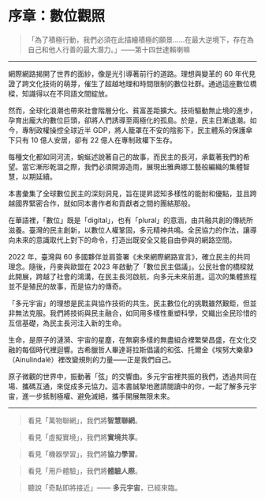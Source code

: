 # 序章：數位觀照

> 「為了積極行動，我們必須在此描繪積極的願景……在最大逆境下，存在為自己和他人行善的最大潛力。」——第十四世達賴喇嘛

---

網際網路揭開了世界的面紗，像是光引導著前行的道路。理想與變革的 60 年代見證了跨文化技術的萌芽，催生了超越地理和時間限制的數位社群。通過這座數位橋樑，知識得以在不同語文間綻放。

然而，全球化浪潮也帶來社會階層分化、貧富差距擴大。技術驅動無止境的進步，孕育出龐大的數位巨頭，卻將人們誘導至兩極化的孤島。於是，民主日漸退潮。如今，專制政權操控全球近半 GDP，將人籠罩在不安的陰影下，民主體系的保護傘下只有 10 億人安居，卻有 22 億人在專制政權下生存。

每種文化都如同河流，蜿蜒述說著自己的故事，而民主的長河，承載著我們的希望。當它漸形乾涸之際，我們必須開源造雨，展現出雅典娜工藝般編織的集體智慧，以期延續。

本書彙集了全球數位民主的深刻洞見，旨在提昇認知多樣性的能耐和優點，並且跨越國界緊密合作，就如同本書作者和貢獻者之間的團結那般。

在華語裡，「數位」既是「digital」，也有「plural」的意涵，由共融共創的傳統所滋養。臺灣的民主創新，以數位人權鞏固，多元精神共鳴。全民協力的作法，讓導向未來的意識取代上對下的命令，打造出既安全又能自由參與的網路空間。

2022 年，臺灣與 60 多國夥伴並肩簽署《未來網際網路宣言》，確立民主的共同理念。隨後，丹麥與歐盟在 2023 年啟動了「數位民主倡議」。公民社會的橋樑就此開展，跨越了社會的鴻溝，在民主長河啟航，向多元未來前進。這次的集體旅程並不是殖民的故事，而是協力的傳奇。

「多元宇宙」的理想是民主與協作技術的共生。民主數位化的挑戰雖然艱鉅，但並非無法克服。我們將技術與民主融合，如同用多樣性重塑科學，交織出全民珍惜的互信基礎，為民主長河注入新的生命。

生命，是原子的漣漪、宇宙的星塵，在無窮多樣的無盡組合裡繁榮昌盛，在文化交融的每個時代裡迴響。古希臘哲人畢達哥拉斯倡議的和弦、托爾金《埃努大樂章》（Ainulindalë）裡改變規則的力量——正是我們自己。

原子微觀的世界中，振動著「弦」的交響曲。多元宇宙裡共振的我們，透過共同在場、攜碼互通，來促成多元協力。這本書誠摯地邀請閱讀中的你，一起了解多元宇宙，進一步抵制極權、避免滅絕，攜手開展無限未來。

---

> 看見「萬物聯網」，我們將**智慧聯網**。

> 看見「虛擬實境」，我們將**實境共享**。

> 看見「機器學習」，我們將**協力學習**。

> 看見「用戶體驗」，我們將**體驗人際**。

> 聽說「奇點即將接近」—— **多元宇宙**，已經來臨。
